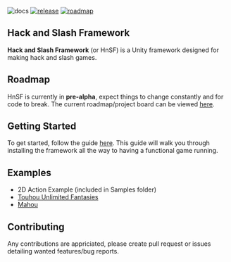 ![docs](https://github.com/christides11/hack-n-slash-framework/workflows/Documentation/badge.svg)
[![release](https://img.shields.io/github/release/christides11/hack-n-slash-framework.svg)](https://github.com/christides11/hack-n-slash-framework/releases)
[![roadmap](https://img.shields.io/badge/roadmap-blue.svg)](https://open.codecks.io/christides11-hns-framework)

## Hack and Slash Framework

**Hack and Slash Framework** (or HnSF) is a Unity framework designed for making hack and slash games.

## Roadmap
HnSF is currently in **pre-alpha**, expect things to change constantly and for code to break.
The current roadmap/project board can be viewed [here](https://open.codecks.io/christides11-hns-framework).

## Getting Started

To get started, follow the guide [here](https://christides11.github.io/hack-n-slash-framework/guides/index.html). 
This guide will walk you through installing the framework all the way to having a functional game running.

## Examples

* 2D Action Example (included in Samples folder)
* [Touhou Unlimited Fantasies](https://github.com/christides11/touhou-unlimited-fantasies)
* [Mahou](https://github.com/christides11/Mahou)

## Contributing

Any contributions are appriciated, please create pull request or issues detailing wanted features/bug reports.
